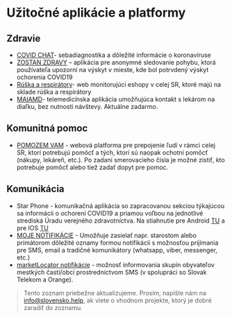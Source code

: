 # Užitočné aplikácie a platformy

## Zdravie

* [COVID CHAT](https://covid.chat/)- sebadiagnostika a dôležité informácie o koronavíruse 
* [ZOSTAN ZDRAVY](https://www.zostanzdravy.sk/) – aplikácia pre anonymné sledovanie pohybu, ktorá používateľa upozorní na 
   výskyt v mieste, kde bol potrvdený výskyt ochorenia COVID19
* [Rúška a respirátory](http://i-shops.sk/)- web monitorujúci eshopy v celej SR, ktoré majú na sklade rúška a respirátory
* [MAIAMD](https://maiamd.sk/)- telemedicínska aplikácia umožňujúca kontakt s lekárom na diaľku, bez nutnosti návštevy. 
  Aktuálne zadarmo. 

## Komunitná pomoc
* [POMOZEM VAM](https://www.pomozemvam.sk/) - webová platforma pre prepojenie ľudí v rámci celej SR, ktorí potrebujú 
  pomôcť a tých, ktorí sú naopak ochotní pomôcť (nákupy, lekáreň, etc.). Po zadaní smerovacieho čísla je možné zistiť, kto 
  potrebuje pomôcť alebo tiež zadať dopyt pre pomoc.

## Komunikácia
* Star Phone - komunikačná aplikácia so zapracovanou sekciou týkajúcou sa informácii o ochorení COVID19 a priamou 
  voľbou na jednotlivé strediská Úradu verejného zdravotníctva. Na stiahnutie pre Android [TU](https://play.google.com/store/apps/details?id=com.onesmartstar.phoneivr) a pre IOS [TU](https://apps.apple.com/sk/app/star-phone-one-smart-star/id1040781243)
* [MOJE NOTIFIKÁCIE](http://mojenotifikacie.sk/) - Umožňuje zasielať napr. starostom alebo primátorom dôležité oznamy 
  formou notifikácii s možnosťou prijímania pre SMS, email a tradičné komunikátory (whatsapp, viber, messenger, etc.)
* [marketLocator notifikácie](https://www.marketlocator.sk/covid19/) - možnosť informovania skupín obyvateľov mestkých častí/obcí prostredníctvom SMS (v spolupráci so Slovak Telekom a Orange).


 


> Tento zoznam priebežne aktualizujeme. Prosím, napíšte nám na info@slovensko.help, ak viete o vhodnom projekte, ktorý je dobré zaradiť do zoznamu.
